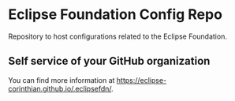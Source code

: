 # Eclipse Foundation Config Repo

Repository to host configurations related to the Eclipse Foundation.

## Self service of your GitHub organization

You can find more information at <https://eclipse-corinthian.github.io/.eclipsefdn/>.
